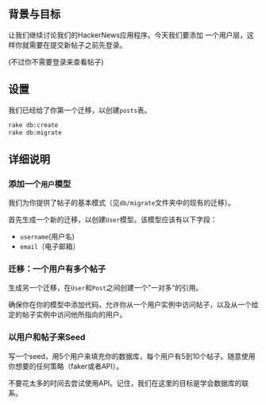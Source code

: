 ## 背景与目标

让我们继续讨论我们的HackerNews应用程序。今天我们要添加
一个用户层，这样你就需要在提交新帖子之前先登录。

(不过你不需要登录来查看帖子)

## 设置

我们已经给了你第一个迁移，以创建`posts`表。

```bash
rake db:create
rake db:migrate
```

## 详细说明

### 添加一个`用户`模型

我们为你提供了帖子的基本模式（见`db/migrate`文件夹中的现有的迁移）。

首先生成一个新的迁移，以创建`User`模型。该模型应该有以下字段：

- `username`(用户名)
- `email`（电子邮箱）

### 迁移：一个用户有多个帖子

生成另一个迁移，在`User`和`Post`之间创建一个”一对多“的引用。

确保你在你的模型中添加代码，允许你从一个用户实例中访问帖子，以及从一个给定的帖子实例中访问他所指向的用户。

### 以用户和帖子来Seed

写一个seed，用5个用户来填充你的数据库，每个用户有5到10个帖子。随意使用你想要的任何策略（faker或者API）。

不要花太多的时间去尝试使用API。记住，我们在这里的目标是学会数据库的联系。
